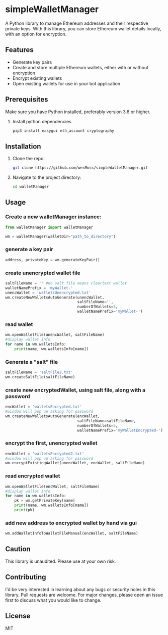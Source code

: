 # simpleWalletManager

A Python library to manage Ethereum addresses and their respective private keys. With this library, you can store Ethereum wallet details locally, with an option for encryption.

## Features

- Generate key pairs
- Create and store multiple Ethereum wallets, either with or without encryption
- Encrypt existing wallets
- Open existing wallets for use in your bot application

## Prerequisites

Make sure you have Python installed, preferably version 3.6 or higher.
1. Install python dependencies
    ```bash
    pip3 install easygui eth_account cryptography
    ```

## Installation

1. Clone the repo:
    ```bash
    git clone https://github.com/wesMoss/simpleWalletManager.git
    ```

2. Navigate to the project directory:
    ```bash
    cd walletManager
    ```

## Usage 

### Create a new walletManager instance:

```python
from walletManager import walletManager

wm = walletManager(walletDir="path_to_directory")
```

### generate a key pair
```python
address, privateKey = wm.generateKeyPair()
```


### create unencrypted wallet file
```python
saltFileName = '' #no salt file means cleartext wallet
walletNamePrefix = 'myWallet-'
unencWallet = 'walletsUnencrypted.txt'
wm.createNewWalletsAutoGenerate(unencWallet, 
                                saltFileName='', 
                                numberOfWallets=5, 
                                walletNamePrefix='myWallet-')
```

### read wallet
```python
wm.openWalletFile(unencWallet, saltFileName)
#display wallet info
for name in wm.walletsInfo:
    print(name, wm.walletsInfo[name])
```



### Generate a "salt" file
```python
saltFileName = 'saltFile2.txt'
wm.createSaltFile(saltFileName)
```

### create new encryptedWallet, using salt file, along with a password
```python
encWallet = 'walletsEncrypted.txt'
#window will pop up asking for password
wm.createNewWalletsAutoGenerate(encWallet, 
                                saltFileName=saltFileName, 
                                numberOfWallets=5, 
                                walletNamePrefix='myWalletEncrypted-')
```

### encrypt the first, unencrypted wallet
```python
encWallet = 'walletsEncrypted2.txt'
#window will pop up asking for password
wm.encryptExistingWallet(unencWallet, encWallet, saltFileName)
```


### read encrypted wallet
```python
wm.openWalletFile(encWallet, saltFileName)
#display wallet info
for name in wm.walletsInfo:
    pk = wm.getPrivateKey(name)
    print(name, wm.walletsInfo[name])
    print(pk)
```

### add new address to encrypted wallet by hand via gui
```python
wm.addWalletInfoToWalletFileManual(encWallet, saltFileName)
```

## Caution

This library is unaudited. Please use at your own risk.

## Contributing

I'd be very interested in learning about any bugs or security holes in this library. Pull requests are welcome. For major changes, please open an issue first to discuss what you would like to change.

## License
MIT



